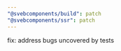 ```yaml
---
"@svebcomponents/build": patch
"@svebcomponents/ssr": patch
---
```


fix: address bugs uncovered by tests
